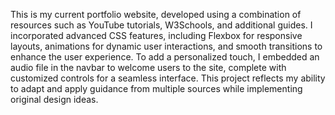 This is my current portfolio website, developed using a combination of resources such as YouTube tutorials, W3Schools, and additional guides. I incorporated advanced CSS features, including Flexbox for responsive layouts, animations for dynamic user interactions, and smooth transitions to enhance the user experience. To add a personalized touch, I embedded an audio file in the navbar to welcome users to the site, complete with customized controls for a seamless interface. This project reflects my ability to adapt and apply guidance from multiple sources while implementing original design ideas.

